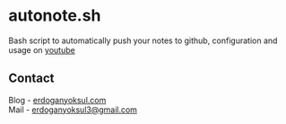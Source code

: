 # autonote.sh
Bash script to automatically push your notes to github, configuration and usage on [youtube](https://www.youtube.com/watch?v=3x0NBIHnO4s)
## Contact
Blog - [erdoganyoksul.com](https://www.erdoganyoksul.com)<br/>
Mail - erdoganyoksul3@gmail.com
